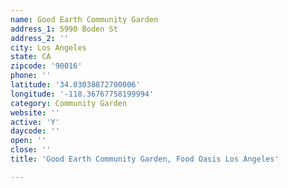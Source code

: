 ```yaml
---
name: Good Earth Community Garden
address_1: 5990 Boden St
address_2: ''
city: Los Angeles
state: CA
zipcode: '90016'
phone: ''
latitude: '34.03038872700006'
longitude: '-118.36767758199994'
category: Community Garden
website: ''
active: 'Y'
daycode: ''
open: ''
close: ''
title: 'Good Earth Community Garden, Food Oasis Los Angeles'

---
```

